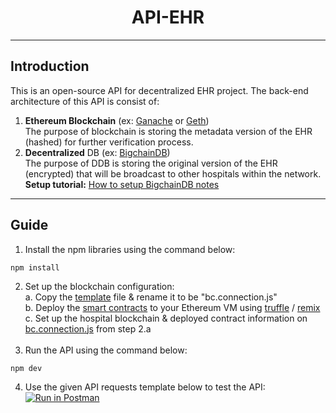# <center>API-EHR</center>

---
## Introduction
This is an open-source API for decentralized EHR project.
The back-end architecture of this API is consist of:
1. **Ethereum Blockchain** (ex: [Ganache](https://trufflesuite.com/ganache/) or [Geth](https://geth.ethereum.org/))
    <br>The purpose of blockchain is storing the metadata version of the EHR (hashed) for further verification process.
2. **Decentralized** DB (ex: [BigchainDB](http://docs.bigchaindb.com/en/latest/index.html))
    <br>The purpose of DDB  is storing the original version of the EHR (encrypted) that will be broadcast to other
    hospitals within the network.
    <br>**Setup tutorial:** [How to setup BigchainDB notes](https://hackmd.io/@ianjoseph/rymPOjn15)

---
## Guide
1. Install the npm libraries using the command below:
```
npm install
```
2. Set up the blockchain configuration:
<br>a. Copy the [template](blockchain/template.bc.connection.js) file & rename it to be "bc.connection.js"
<br>b. Deploy the [smart contracts](blockchain/smart-contracts/contracts) to your Ethereum VM using 
[truffle](https://trufflesuite.com/truffle/) / [remix](http://remix.ethereum.org/) 
<br>c. Set up the hospital blockchain & deployed contract information on [bc.connection.js](blockchain/bc.connection.js)
from step 2.a
<br><br>
3. Run the API using the command below:
```
npm dev
```
4. Use the given API requests template below to test the API:
   <br>[![Run in Postman](https://run.pstmn.io/button.svg)](https://app.getpostman.com/run-collection/10544427-03fab442-76c2-48fb-8b08-ab3443c73d5a?action=collection%2Ffork&collection-url=entityId%3D10544427-03fab442-76c2-48fb-8b08-ab3443c73d5a%26entityType%3Dcollection%26workspaceId%3D637062c5-eebc-4bb5-b531-564c71e30f6a)
